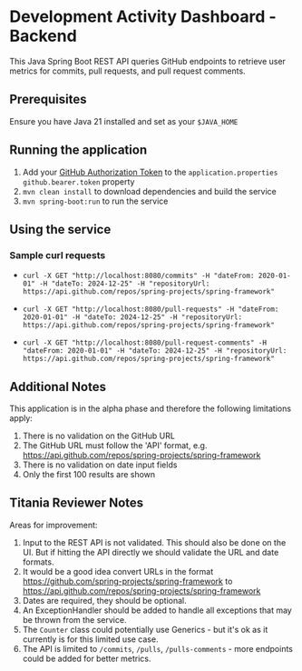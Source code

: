 # Development Activity Dashboard - Backend

This Java Spring Boot REST API queries GitHub endpoints to retrieve user metrics for commits, pull requests, and pull request comments.

## Prerequisites

Ensure you have Java 21 installed and set as your `$JAVA_HOME`

## Running the application

1. Add your [GitHub Authorization Token](https://docs.github.com/en/authentication/keeping-your-account-and-data-secure/managing-your-personal-access-tokens) to the `application.properties` `github.bearer.token` property
2. `mvn clean install` to download dependencies and build the service
3. `mvn spring-boot:run` to run the service

## Using the service

### Sample curl requests

- `curl -X GET "http://localhost:8080/commits" -H "dateFrom: 2020-01-01" -H "dateTo: 2024-12-25" -H "repositoryUrl: https://api.github.com/repos/spring-projects/spring-framework"`


- `curl -X GET "http://localhost:8080/pull-requests" -H "dateFrom: 2020-01-01" -H "dateTo: 2024-12-25" -H "repositoryUrl: https://api.github.com/repos/spring-projects/spring-framework"`


- `curl -X GET "http://localhost:8080/pull-request-comments" -H "dateFrom: 2020-01-01" -H "dateTo: 2024-12-25" -H "repositoryUrl: https://api.github.com/repos/spring-projects/spring-framework"`

## Additional Notes

This application is in the alpha phase and therefore the following limitations apply:

1. There is no validation on the GitHub URL
2. The GitHub URL must follow the 'API' format, e.g. https://api.github.com/repos/spring-projects/spring-framework
3. There is no validation on date input fields
4. Only the first 100 results are shown

## Titania Reviewer Notes

Areas for improvement:

1. Input to the REST API is not validated. This should also be done on the UI. But if hitting the API directly we should validate the URL and date formats.
2. It would be a good idea convert URLs in the format https://github.com/spring-projects/spring-framework to https://api.github.com/repos/spring-projects/spring-framework
3. Dates are required, they should be optional.
4. An ExceptionHandler should be added to handle all exceptions that may be thrown from the service.
5. The `Counter` class could potentially use Generics - but it's ok as it currently is for this limited use case.
6. The API is limited to `/commits`, `/pulls`, `/pulls-comments` - more endpoints could be added for better metrics.